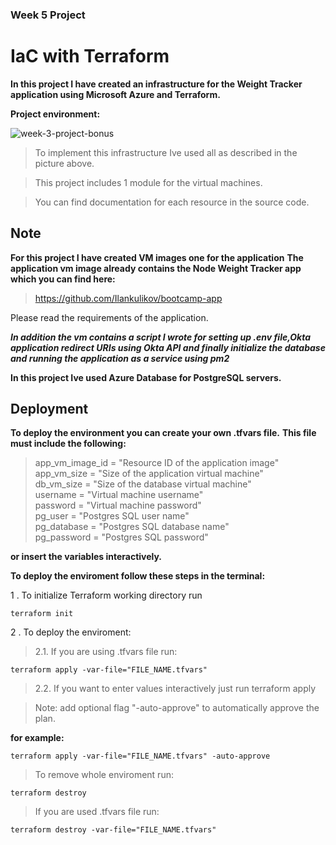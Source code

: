 ### Week 5 Project

# IaC with Terraform

__In this project I have created an infrastructure for the Weight Tracker application
using Microsoft Azure and Terraform.__

__Project environment:__

![week-3-project-bonus](https://user-images.githubusercontent.com/90269123/137646189-6268dd08-b165-4db2-b310-dd42b7940248.jpg)


>To implement this infrastructure Ive used all as described in the picture above.

>This project includes 1 module for the virtual machines.

>You can find documentation for each resource in the source code.

## Note
__For this project I have created VM images one for the application__
__The application vm image already contains the Node Weight Tracker app which you can find here:__
>https://github.com/Ilankulikov/bootcamp-app

Please read the requirements of the application.

**_In addition the vm contains a script I wrote for setting up .env file,Okta application redirect URIs using Okta API and finally initialize the database and running the application as a service using pm2_** 

__In this project Ive used Azure Database for PostgreSQL servers.__

## Deployment
__To deploy the environment you can create your own .tfvars file.__
__This file must include the following:__

>app_vm_image_id = "Resource ID of the application image"<br/>
app_vm_size      = "Size of the application virtual machine"<br/>
db_vm_size       = "Size of the database virtual machine"<br/>
username         = "Virtual machine username"<br/>
password         = "Virtual machine password"<br/>
pg_user          = "Postgres SQL user name"<br/>
pg_database      = "Postgres SQL database name"<br/>
pg_password      = "Postgres SQL password"<br/>


__or insert the variables interactively.__

__To deploy the enviroment follow these steps in the terminal:__

1 . To initialize Terraform working directory run

    terraform init

2 . To deploy the enviroment:

>2.1. If you are using .tfvars file run:

    terraform apply -var-file="FILE_NAME.tfvars"

>2.2. If you want to enter values interactively just run
    terraform apply 

>Note: add optional flag "-auto-approve" to automatically approve the plan.

__for example:__

    terraform apply -var-file="FILE_NAME.tfvars" -auto-approve



>To remove whole enviroment run:

    terraform destroy

>If you are used .tfvars file run:

    terraform destroy -var-file="FILE_NAME.tfvars" 
